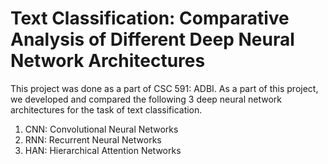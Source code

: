 # Text Classification: Comparative Analysis of Different Deep Neural Network Architectures

This project was done as a part of CSC 591: ADBI. As a part of this project, we developed and compared the following 3 deep neural network architectures for the task of text classification. 
1. CNN: Convolutional Neural Networks
2. RNN: Recurrent Neural Networks
3. HAN: Hierarchical Attention Networks
